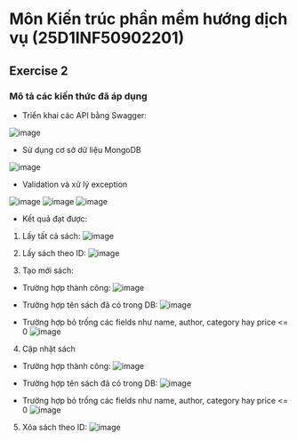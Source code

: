 # Môn Kiến trúc phần mềm hướng dịch vụ (25D1INF50902201)

## Exercise 2

### Mô tả các kiến thức đã áp dụng 

- Triển khai các API bằng Swagger:
  
![image](https://github.com/user-attachments/assets/43a74e97-ce23-45f4-91df-3a9961dacbe6)

- Sử dụng cơ sở dữ liệu MongoDB

![image](https://github.com/user-attachments/assets/17cbacf0-57fc-4264-ba6e-21f495d95de3)

- Validation và xử lý exception

![image](https://github.com/user-attachments/assets/190633f2-2a36-4232-b8e4-e18a122048c8)
![image](https://github.com/user-attachments/assets/1d99a22a-0dca-47ed-9ab9-b46e51130278)
![image](https://github.com/user-attachments/assets/5981965d-34db-49f2-a672-8edf320cbc1f)



- Kết quả đạt được:
1. Lấy tất cả sách:
![image](https://github.com/user-attachments/assets/698b0789-59a0-4c94-8cd0-53d5cfea2775)

2. Lấy sách theo ID:
![image](https://github.com/user-attachments/assets/07d7ba0d-44fd-4d87-a00f-6ecc3d484fc4)

3. Tạo mới sách:
- Trường hợp thành công:
![image](https://github.com/user-attachments/assets/5569a925-ea00-4c2d-a4f9-fd8cff8addf8)

- Trường hợp tên sách đã có trong DB:
![image](https://github.com/user-attachments/assets/10832026-4220-4af5-8af2-cf60ab2325c8)

- Trường hợp bỏ trống các fields như name, author, category hay price <= 0
![image](https://github.com/user-attachments/assets/15522218-8b5d-428a-92da-91b8edc8bffd)

4. Cập nhật sách
- Trường hợp thành công:
![image](https://github.com/user-attachments/assets/fdfbd4f1-e2f7-45fe-9aae-4a6b973b2fc2)

- Trường hợp tên sách đã có trong DB:
![image](https://github.com/user-attachments/assets/5260c05a-9081-47b3-92dc-0e058501e34f)

- Trường hợp bỏ trống các fields như name, author, category hay price <= 0
![image](https://github.com/user-attachments/assets/fa08e407-880d-4e27-bf35-e31163647046)

5. Xóa sách theo ID:
![image](https://github.com/user-attachments/assets/c35e32e2-1eb9-40c8-8451-530dd593d488)





